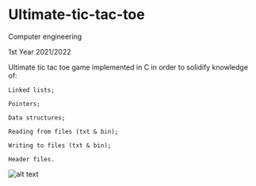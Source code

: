 # Ultimate-tic-tac-toe
Computer engineering 

1st Year
2021/2022

Ultimate tic tac toe game implemented in C in order to solidify knowledge of: 

    Linked lists;

    Pointers; 

    Data structures;

    Reading from files (txt & bin);

    Writing to files (txt & bin);

    Header files.



![alt text](https://github.com/Goord123/Ultimate-tic-tac-toe/blob/main/Incomplete_Ultimate_Tic-Tac-Toe_Board.png?raw=true)
